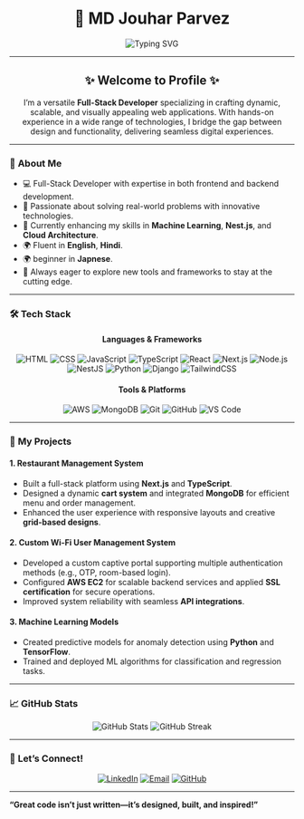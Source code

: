 <h1 align="center">🌌 MD Jouhar Parvez</h1>

<p align="center">
  <img src="https://readme-typing-svg.demolab.com?font=Fira+Code&size=22&duration=4000&pause=500&color=00FFCC&center=true&vCenter=true&width=440&height=45&lines=Full-Stack+Developer;MERN+Stack+Expert;AI%2FML+Enthusiast;Cloud+Services+Specialist" alt="Typing SVG" />
</p>

---

<h2 align="center">✨ Welcome to Profile ✨</h2>

<p align="center">I’m a versatile <b>Full-Stack Developer</b> specializing in crafting dynamic, scalable, and visually appealing web applications. With hands-on experience in a wide range of technologies, I bridge the gap between design and functionality, delivering seamless digital experiences.</p>

---

### 🌟 **About Me**

- 💻 Full-Stack Developer with expertise in both frontend and backend development.  
- 🚀 Passionate about solving real-world problems with innovative technologies.  
- 🌱 Currently enhancing my skills in **Machine Learning**, **Nest.js**, and **Cloud Architecture**.  
- 🌍 Fluent in **English**, **Hindi**.  
- 🌍 beginner in **Japnese**.  
- 🔧 Always eager to explore new tools and frameworks to stay at the cutting edge.  

---

### 🛠 **Tech Stack**

<div align="center">

#### **Languages & Frameworks**
![HTML](https://img.shields.io/badge/-HTML5-E34F26?style=for-the-badge&logo=html5&logoColor=white)
![CSS](https://img.shields.io/badge/-CSS3-1572B6?style=for-the-badge&logo=css3&logoColor=white)
![JavaScript](https://img.shields.io/badge/-JavaScript-F7DF1E?style=for-the-badge&logo=javascript&logoColor=black)
![TypeScript](https://img.shields.io/badge/-TypeScript-3178C6?style=for-the-badge&logo=typescript&logoColor=white)
![React](https://img.shields.io/badge/-React-61DAFB?style=for-the-badge&logo=react&logoColor=black)
![Next.js](https://img.shields.io/badge/-Next.js-000000?style=for-the-badge&logo=nextdotjs&logoColor=white)
![Node.js](https://img.shields.io/badge/-Node.js-339933?style=for-the-badge&logo=nodedotjs&logoColor=white)
![NestJS](https://img.shields.io/badge/-NestJS-E0234E?style=for-the-badge&logo=nestjs&logoColor=white)
![Python](https://img.shields.io/badge/-Python-3776AB?style=for-the-badge&logo=python&logoColor=white)
![Django](https://img.shields.io/badge/-Django-092E20?style=for-the-badge&logo=django&logoColor=white)
![TailwindCSS](https://img.shields.io/badge/-TailwindCSS-38B2AC?style=for-the-badge&logo=tailwindcss&logoColor=white)

#### **Tools & Platforms**
![AWS](https://img.shields.io/badge/-AWS-FF9900?style=for-the-badge&logo=amazonaws&logoColor=white)
![MongoDB](https://img.shields.io/badge/-MongoDB-47A248?style=for-the-badge&logo=mongodb&logoColor=white)
![Git](https://img.shields.io/badge/-Git-F05032?style=for-the-badge&logo=git&logoColor=white)
![GitHub](https://img.shields.io/badge/-GitHub-181717?style=for-the-badge&logo=github&logoColor=white)
![VS Code](https://img.shields.io/badge/-VS%20Code-007ACC?style=for-the-badge&logo=visualstudiocode&logoColor=white)

</div>

---

### 💼 **My Projects**
  
#### **1. Restaurant Management System**
- Built a full-stack platform using **Next.js** and **TypeScript**.
- Designed a dynamic **cart system** and integrated **MongoDB** for efficient menu and order management.
- Enhanced the user experience with responsive layouts and creative **grid-based designs**.

#### **2. Custom Wi-Fi User Management System**
- Developed a custom captive portal supporting multiple authentication methods (e.g., OTP, room-based login).
- Configured **AWS EC2** for scalable backend services and applied **SSL certification** for secure operations.
- Improved system reliability with seamless **API integrations**.

#### **3. Machine Learning Models**
- Created predictive models for anomaly detection using **Python** and **TensorFlow**.
- Trained and deployed ML algorithms for classification and regression tasks.

---

### 📈 **GitHub Stats**

<p align="center">
  <img src="https://github-readme-stats.vercel.app/api?username=YourUsername&show_icons=true&theme=radical&count_private=true" alt="GitHub Stats" />
  <img src="https://github-readme-streak-stats.herokuapp.com/?user=YourUsername&theme=radical" alt="GitHub Streak" />
</p>

---

### 🤝 **Let’s Connect!**

<p align="center">
  <a href="https://linkedin.com/in/yourprofile"><img src="https://img.shields.io/badge/-LinkedIn-0A66C2?style=for-the-badge&logo=linkedin&logoColor=white" alt="LinkedIn"></a>
  <a href="mailto:youremail@example.com"><img src="https://img.shields.io/badge/-Email-D14836?style=for-the-badge&logo=gmail&logoColor=white" alt="Email"></a>
  <a href="https://github.com/YourUsername"><img src="https://img.shields.io/badge/-GitHub-181717?style=for-the-badge&logo=github&logoColor=white" alt="GitHub"></a>
</p>

---

**“Great code isn’t just written—it’s designed, built, and inspired!”**
